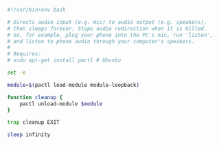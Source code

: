 <!--
.. title: TIL: Listen to your phone through your PC speakers
.. slug: listen-to-your-phone-through-your-pc-speakers
.. date: 2015-03-15 10:50:09-05:00
.. tags: geek,terminal,til
-->


``` bash
#!/usr/bin/env bash

# Directs audio input (e.g. mic) to audio output (e.g. speakers),
# then sleeps forever. Stops audio redirection when it is killed.
# So, for example, plug your phone into the PC's mic, run 'listen',
# and listen to phone audio through your computer's speakers.
#
# Requires:
# sudo apt-get install pactl # Ubuntu

set -e

module=$(pactl load-module module-loopback)

function cleanup {
    pactl unload-module $module
}

trap cleanup EXIT

sleep infinity
```
